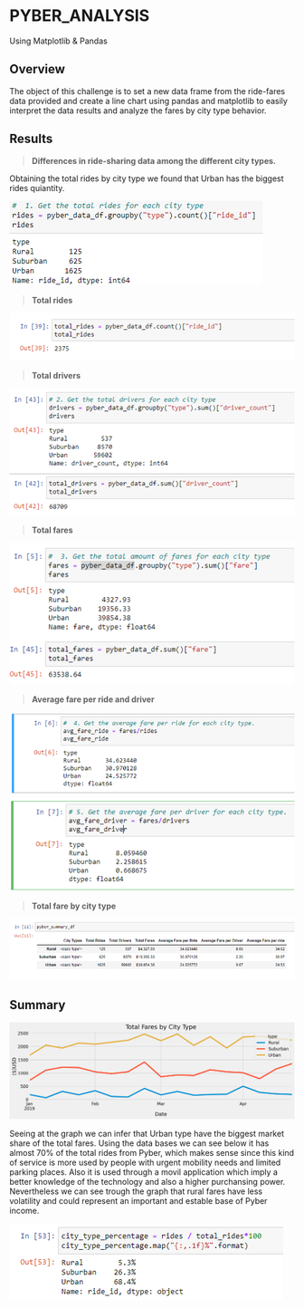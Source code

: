 # PYBER_ANALYSIS
Using Matplotlib &amp; Pandas 

## Overview
The object of this challenge is to set a new data frame from the ride-fares data provided and create a line chart using pandas and matplotlib to easily interpret the data results and analyze the fares by city type behavior.

## Results
>**Differences in ride-sharing data among the different city types.**

Obtaining the total rides by city type we found that Urban has the biggest rides quiantity.

![rides by city type](https://github.com/franciscomg90/PYBER_ANALYSIS/blob/main/Resources/Rides%20by%20city%20type.PNG)

>**Total rides**

![total rides](https://github.com/franciscomg90/PYBER_ANALYSIS/blob/main/Resources/Total%20rides.PNG)

>**Total drivers**

 ![total drivers](https://github.com/franciscomg90/PYBER_ANALYSIS/blob/main/Resources/Total%20drivers%20and%20drivesr%20by%20type.PNG)

>**Total fares**

![total fares](https://github.com/franciscomg90/PYBER_ANALYSIS/blob/main/Resources/fares.PNG)

>**Average fare per ride and driver**

![avg fare by ride](https://github.com/franciscomg90/PYBER_ANALYSIS/blob/main/Resources/Avg%20fare%20by%20ride.PNG)
![avg fare by driver](https://github.com/franciscomg90/PYBER_ANALYSIS/blob/main/Resources/Avg%20fare%20by%20driver.PNG)

>**Total fare by city type**

![total rides by type table](https://github.com/franciscomg90/PYBER_ANALYSIS/blob/main/Resources/summary%20total%20fares%20by%20city%20type.PNG)

## Summary

![total rides by type plot](https://github.com/franciscomg90/PYBER_ANALYSIS/blob/main/Resources/PyBer_fare_summary.png)

Seeing at the graph we can infer that Urban type have the biggest market share of the total fares. Using the data bases we can see below it has almost 70% of the total rides from Pyber, which makes sense since this kind of service is more used by people with urgent mobility needs and limited parking places. Also it is used through a movil application which imply a better knowledge of the technology and also a higher purchansing power. Nevertheless we can see trough the graph that rural fares have less volatility and could represent an important and estable base of Pyber income.  

![type percentage](https://github.com/franciscomg90/PYBER_ANALYSIS/blob/main/Resources/type%20percentage.PNG)

